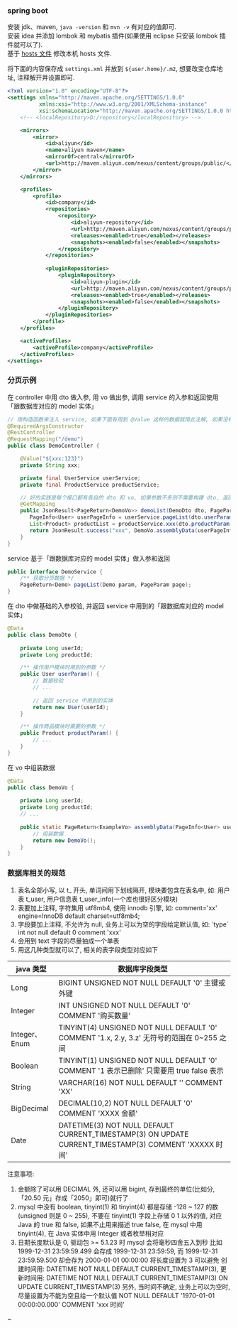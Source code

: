 
### spring boot

安装 jdk、maven, `java -version` 和 `mvn -v` 有对应的值即可.  
安装 idea 并添加 lombok 和 mybatis 插件(如果使用 eclipse 只安装 lombok 插件就可以了).  
基于 [hosts 文件](document/hosts.md) 修改本机 hosts 文件.

将下面的内容保存成 `settings.xml` 并放到 `${user.home}/.m2`, 想要改变仓库地址, 注释解开并设置即可.
```xml
<?xml version="1.0" encoding="UTF-8"?>
<settings xmlns="http://maven.apache.org/SETTINGS/1.0.0"
          xmlns:xsi="http://www.w3.org/2001/XMLSchema-instance"
          xsi:schemaLocation="http://maven.apache.org/SETTINGS/1.0.0 http://maven.apache.org/xsd/settings-1.0.0.xsd">
    <!-- <localRepository>D:/repository</localRepository> -->

    <mirrors>
        <mirror>
            <id>aliyun</id>
            <name>aliyun maven</name>
            <mirrorOf>central</mirrorOf>
            <url>http://maven.aliyun.com/nexus/content/groups/public/</url>
        </mirror>
    </mirrors>

    <profiles>
        <profile>
            <id>company</id>
            <repositories>
                <repository>
                    <id>aliyun-repository</id>
                    <url>http://maven.aliyun.com/nexus/content/groups/public/</url>
                    <releases><enabled>true</enabled></releases>
                    <snapshots><enabled>false</enabled></snapshots>
                </repository>
            </repositories>
            
            <pluginRepositories>
                <pluginRepository>
                    <id>aliyun-plugin</id>
                    <url>http://maven.aliyun.com/nexus/content/groups/public/</url>
                    <releases><enabled>true</enabled></releases>
                    <snapshots><enabled>false</enabled></snapshots>
                </pluginRepository>
            </pluginRepositories>
        </profile>
    </profiles>

    <activeProfiles>
        <activeProfile>company</activeProfile>
    </activeProfiles>
</settings>
```


### 分页示例

在 controller 中用 dto 做入参, 用 vo 做出参, 调用 service 的入参和返回使用「跟数据库对应的 model 实体」
```java
// 用构造函数来注入 service, 如果下面有用到 @Value 这样的数据就用此注解, 如果没有, 可以用 @AllArgsConstructor 注解
@RequiredArgsConstructor
@RestController
@RequestMapping("/demo")
public class DemoController {

    @Value("${xxx:123}")
    private String xxx;

    private final UserService userService;
    private final ProductService productService;

    // 好的实践是每个接口都有各自的 dto 和 vo, 如果参数不多则不需要构建 dto, 返回只有一个字段也不用新建 vo
    @GetMapping
    public JsonResult<PageReturn<DemoVo>> demoList(DemoDto dto, PageParam page) {
       PageInfo<User> userPageInfo = userService.pageList(dto.userParam(), page);
       List<Product> productList = productService.xxx(dto.productParam());
       return JsonResult.success("xxx", DemoVo.assemblyData(userPageInfo, productList));
    }
}
```

service 基于「跟数据库对应的 model 实体」做入参和返回
```java
public interface DemoService {
    /** 获取分页数据 */
    PageReturn<Demo> pageList(Demo param, PageParam page);
}
```

在 dto 中做基础的入参校验, 并返回 service 中用到的「跟数据库对应的 model 实体」
```java
@Data
public class DemoDto {
    
    private Long userId;
    private Long productId;

    /** 操作用户模块时用到的参数 */
    public User userParam() {
        // 数据校验
        // ...
        
        // 返回 service 中用到的实体
        return new User(userId);
    }

    /** 操作商品模块时需要的参数 */
    public Product productParam() {
        // ...
    }
}
```

在 vo 中组装数据
```java
@Data
public class DemoVo {
    
    private Long userId;
    private Long productId;
    // ...
    
    public static PageReturn<ExampleVo> assemblyData(PageInfo<User> userPageInfo, List<Product> productList) {
        // 组装数据
        return new DemoVo();
    }
}
```


### 数据库相关的规范

1. 表名全部小写, 以 t_ 开头, 单词间用下划线隔开, 模块要包含在表名中, 如: 用户表 t_user, 用户信息表 t_user_info(一个库也很好区分模块)
2. 表要加上注释, 字符集用 utf8mb4, 使用 innodb 引擎, 如:  comment='xx' engine=InnoDB default charset=utf8mb4;
3. 字段要加上注释, 不允许为 null, 业务上可以为空的字段给定默认值, 如: \`type\` int not null default 0 comment 'xxx'
4. 会用到 text 字段的尽量抽成一个单表
5. 用这几种类型就可以了, 相关的表字段类型对应如下

| java 类型     | 数据库字段类型                                                                                             |
| ------------- | -------------------------------------------------------------------------------------------------------- |
| Long          | BIGINT        UNSIGNED NOT NULL DEFAULT '0'                                  主键或外键                   |
| Integer       | INT           UNSIGNED NOT NULL DEFAULT '0' COMMENT '购买数量'                                            |
| Integer、Enum | TINYINT(4)    UNSIGNED NOT NULL DEFAULT '0' COMMENT '1.x, 2.y, 3.z'          无符号的范围在 0~255 之间     |
| Boolean       | TINYINT(1)    UNSIGNED NOT NULL DEFAULT '0' COMMENT '1 表示已删除'            只需要用 true false 表示     |
| String        | VARCHAR(16)   NOT NULL DEFAULT '' COMMENT 'XX'                                                          |
| BigDecimal    | DECIMAL(10,2) NOT NULL DEFAULT '0' COMMENT 'XXXX 金额'                                                  |
| Date          | DATETIME(3)   NOT NULL DEFAULT CURRENT_TIMESTAMP(3) ON UPDATE CURRENT_TIMESTAMP(3) COMMENT 'XXXXX 时间' |

注意事项:
1. 金额除了可以用 DECIMAL 外, 还可以用 bigint, 存到最终的单位(比如分,「20.50 元」存成「2050」即可)就行了
2. mysql 中没有 boolean, tinyint(1) 和 tinyint(4) 都是存储 -128 ~ 127 的数(unsigned 则是 0 ~ 255),
   不要在 tinyint(1) 字段上存储 0 1 以外的值, 对应 Java 的 true 和 false,
   如果不止用来描述 true false, 在 mysql 中用 tinyint(4), 在 Java 实体中用 Integer 或者枚举相对应
3. 日期长度默认是 0, 驱动包 >= 5.1.23 时 mysql 会将毫秒四舍五入到秒
   比如 1999-12-31 23:59:59.499 会存成 1999-12-31 23:59:59, 而 1999-12-31 23:59.59.500 却会存为 2000-01-01 00:00:00
   将长度设置为 3 可以避免
     创建时间用: DATETIME NOT NULL DEFAULT CURRENT_TIMESTAMP(3),
     更新时间用: DATETIME NOT NULL DEFAULT CURRENT_TIMESTAMP(3) ON UPDATE CURRENT_TIMESTAMP(3)
   另外, 当时间不确定, 业务上可以为空时, 尽量设置为不能为空且给一个默认值 NOT NULL DEFAULT '1970-01-01 00:00:00.000' COMMENT 'xxx 时间'

~
